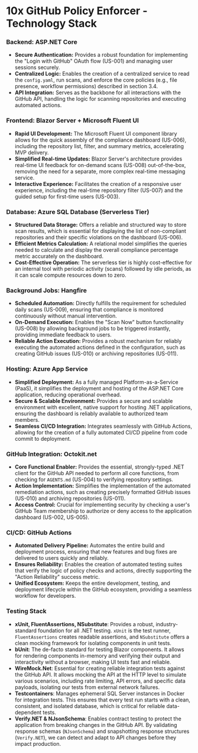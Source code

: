 # 10x GitHub Policy Enforcer - Technology Stack

### Backend: ASP.NET Core

*   **Secure Authentication:** Provides a robust foundation for implementing the "Login with GitHub" OAuth flow (US-001) and managing user sessions securely.
*   **Centralized Logic:** Enables the creation of a centralized service to read the `config.yaml`, run scans, and enforce the core policies (e.g., file presence, workflow permissions) described in section 3.4.
*   **API Integration:** Serves as the backbone for all interactions with the GitHub API, handling the logic for scanning repositories and executing automated actions.

### Frontend: Blazor Server + Microsoft Fluent UI

*   **Rapid UI Development:** The Microsoft Fluent UI component library allows for the quick assembly of the compliance dashboard (US-006), including the repository list, filter, and summary metrics, accelerating MVP delivery.
*   **Simplified Real-time Updates:** Blazor Server's architecture provides real-time UI feedback for on-demand scans (US-008) out-of-the-box, removing the need for a separate, more complex real-time messaging service.
*   **Interactive Experience:** Facilitates the creation of a responsive user experience, including the real-time repository filter (US-007) and the guided setup for first-time users (US-003).

### Database: Azure SQL Database (Serverless Tier)

*   **Structured Data Storage:** Offers a reliable and structured way to store scan results, which is essential for displaying the list of non-compliant repositories and their specific violations on the dashboard (US-006).
*   **Efficient Metrics Calculation:** A relational model simplifies the queries needed to calculate and display the overall compliance percentage metric accurately on the dashboard.
*   **Cost-Effective Operation:** The serverless tier is highly cost-effective for an internal tool with periodic activity (scans) followed by idle periods, as it can scale compute resources down to zero.

### Background Jobs: Hangfire

*   **Scheduled Automation:** Directly fulfills the requirement for scheduled daily scans (US-009), ensuring that compliance is monitored continuously without manual intervention.
*   **On-Demand Execution:** Enables the "Scan Now" button functionality (US-008) by allowing background jobs to be triggered instantly, providing immediate feedback to users.
*   **Reliable Action Execution:** Provides a robust mechanism for reliably executing the automated actions defined in the configuration, such as creating GitHub issues (US-010) or archiving repositories (US-011).

### Hosting: Azure App Service

*   **Simplified Deployment:** As a fully managed Platform-as-a-Service (PaaS), it simplifies the deployment and hosting of the ASP.NET Core application, reducing operational overhead.
*   **Secure & Scalable Environment:** Provides a secure and scalable environment with excellent, native support for hosting .NET applications, ensuring the dashboard is reliably available to authorized team members.
*   **Seamless CI/CD Integration:** Integrates seamlessly with GitHub Actions, allowing for the creation of a fully automated CI/CD pipeline from code commit to deployment.

### GitHub Integration: Octokit.net

*   **Core Functional Enabler:** Provides the essential, strongly-typed .NET client for the GitHub API needed to perform all core functions, from checking for `AGENTS.md` (US-004) to verifying repository settings.
*   **Action Implementation:** Simplifies the implementation of the automated remediation actions, such as creating precisely formatted GitHub issues (US-010) and archiving repositories (US-011).
*   **Access Control:** Crucial for implementing security by checking a user's GitHub Team membership to authorize or deny access to the application dashboard (US-002, US-005).

### CI/CD: GitHub Actions

*   **Automated Delivery Pipeline:** Automates the entire build and deployment process, ensuring that new features and bug fixes are delivered to users quickly and reliably.
*   **Ensures Reliability:** Enables the creation of automated testing suites that verify the logic of policy checks and actions, directly supporting the "Action Reliability" success metric.
*   **Unified Ecosystem:** Keeps the entire development, testing, and deployment lifecycle within the GitHub ecosystem, providing a seamless workflow for developers.

### Testing Stack

*   **xUnit, FluentAssertions, NSubstitute**: Provides a robust, industry-standard foundation for all .NET testing. `xUnit` is the test runner, `FluentAssertions` creates readable assertions, and `NSubstitute` offers a clean mocking framework for isolating components in unit tests.
*   **bUnit**: The de-facto standard for testing Blazor components. It allows for rendering components in-memory and verifying their output and interactivity without a browser, making UI tests fast and reliable.
*   **WireMock.Net**: Essential for creating reliable integration tests against the GitHub API. It allows mocking the API at the HTTP level to simulate various scenarios, including rate limiting, API errors, and specific data payloads, isolating our tests from external network failures.
*   **Testcontainers**: Manages ephemeral SQL Server instances in Docker for integration tests. This ensures that every test run starts with a clean, consistent, and isolated database, which is critical for reliable data-dependent tests.
*   **Verify.NET & NJsonSchema**: Enables contract testing to protect the application from breaking changes in the GitHub API. By validating response schemas (`NJsonSchema`) and snapshotting response structures (`Verify.NET`), we can detect and adapt to API changes before they impact production.
